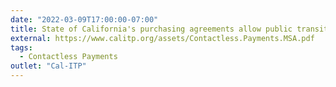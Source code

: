 ```yaml
---
date: "2022-03-09T17:00:00-07:00"
title: State of California's purchasing agreements allow public transit agencies across U.S. to skip procurement and quickly modernize fare collection systems
external: https://www.calitp.org/assets/Contactless.Payments.MSA.pdf
tags:
  - Contactless Payments
outlet: "Cal-ITP"
---
```

